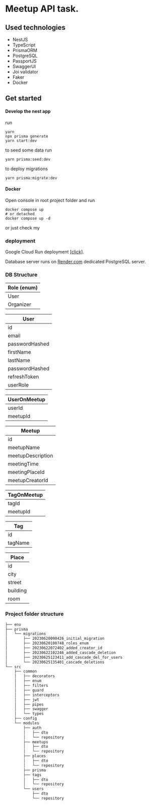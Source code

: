 # Meetup API task.

## Used technologies

* NestJS
* TypeScript
* PrismaORM
* PostgreSQL
* PassportJS
* SwaggerUI
* Joi validator
* Faker
* Docker

## Get started

#### Develop the nest app
run
```
yarn
npx prisma generate
yarn start:dev
```

to seed some data run
```
yarn prisma:seed:dev
```

to deploy migrations
```
yarn prisma:migrate:dev
```
#### Docker

Open console in root project folder and run
```
docker compose up
# or detached
docker compose up -d
```

or just check my  

### deployment

Google Cloud Run deployment [[click]](https://meetups-api-tgrtqe7bza-ey.a.run.app/api#/).

Database server runs on [Render.com](https://render.com/) dedicated PostgreSQL server.

### DB Structure

| Role        (enum) |
| -------------------|
| User               |
| Organizer          |

| User               |
| -------------------|
| id                 |
| email              |
| passwordHashed     |
| firstName          |
| lastName           |
| passwordHashed     |
| refreshToken       |
| userRole           |

| UserOnMeetup       |
| -------------------|
| userId             |
| meetupId           |

| Meetup             |
| -------------------|
| id                 |
| meetupName         |
| meetupDescription  |
| meetingTime        |
| meetingPlaceId     |
| meetupCreatorId    |

| TagOnMeetup        |
| -------------------|
| tagId              |
| meetupId           |

| Tag                |
| -------------------|
| id                 |
| tagName            |

| Place              |
| -------------------|
| id                 |
| city               |
| street             |
| building           |
| room               |

### Project folder structure
```sh
├── env
├── prisma
│   └── migrations
│       ├── 20230620090426_initial_migration
│       ├── 20230620100748_roles_enum
│       ├── 20230622072402_added_creator_id
│       ├── 20230622102246_added_cascade_deletion
│       ├── 20230625123411_add_cascade_del_for_users
│       └── 20230625135401_cascade_deletions
└── src
    ├── common
    │   ├── decorators
    │   ├── enum
    │   ├── filters
    │   ├── guard
    │   ├── interceptors
    │   ├── jwt
    │   ├── pipes
    │   ├── swagger
    │   └── types
    ├── config
    └── modules
        ├── auth
        │   ├── dto
        │   └── repository
        ├── meetups
        │   ├── dto
        │   └── repository
        ├── places
        │   ├── dto
        │   └── repository
        ├── prisma
        ├── tags
        │   ├── dto
        │   └── repository
        └── users
            ├── dto
            └── repository
```